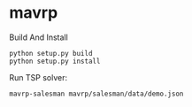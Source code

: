 # mavrp

Build And Install

    python setup.py build
    python setup.py install

Run TSP solver:

    mavrp-salesman mavrp/salesman/data/demo.json
